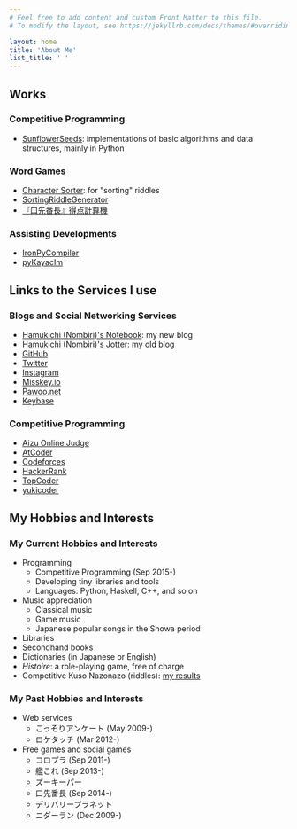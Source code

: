 ```yaml
---
# Feel free to add content and custom Front Matter to this file.
# To modify the layout, see https://jekyllrb.com/docs/themes/#overriding-theme-defaults

layout: home
title: 'About Me'
list_title: ' '
---
```


## Works

### Competitive Programming

- [SunflowerSeeds](https://github.com/hamukichi/SunflowerSeeds): implementations of basic algorithms and data structures, mainly in Python

### Word Games

- [Character Sorter](./character-sorter/): for "sorting" riddles
- [SortingRiddleGenerator](https://github.com/hamukichi/SortingRiddleGenerator)
- [『口先番長』得点計算機](http://blog.livedoor.jp/hamu_nbr/kuchisaki/index.html)

### Assisting Developments

- [IronPyCompiler](http://blog.livedoor.jp/hamu_nbr/archives/37031672.html)
- [pyKayacIm](https://github.com/hamukichi/pykayacim)

## Links to the Services I use

### Blogs and Social Networking Services 

- [Hamukichi (Nombiri)'s Notebook](http://hamukichi.hatenablog.jp/): my new blog
- [Hamukichi (Nombiri)'s Jotter](http://blog.livedoor.jp/hamu_nbr/): my old blog
- [GitHub](https://github.com/hamukichi)
- [Twitter](https://twitter.com/hamukichi_nbr)
- [Instagram](https://www.instagram.com/hamukichi_nbr/)
- [Misskey.io](https://misskey.io/@hamukichi)
- [Pawoo.net](https://pawoo.net/@hamukichi_nbr)
- [Keybase](https://keybase.io/hamukichi)

### Competitive Programming

- [Aizu Online Judge](http://judge.u-aizu.ac.jp/onlinejudge/user.jsp?id=hamukichi)
- [AtCoder](https://atcoder.jp/users/hamukichi)
- [Codeforces](http://codeforces.com/profile/Hamukichi)
- [HackerRank](https://www.hackerrank.com/hamukichi_nbr)
- [TopCoder](https://www.topcoder.com/members/hamukichi_nbr/)
- [yukicoder](http://yukicoder.me/users/1143)

## My Hobbies and Interests

### My Current Hobbies and Interests

- Programming
    - Competitive Programming (Sep 2015-)
    - Developing tiny libraries and tools
    - Languages: Python, Haskell, C++, and so on
- Music appreciation
    - Classical music
    - Game music
    - Japanese popular songs in the Showa period
- Libraries
- Secondhand books
- Dictionaries (in Japanese or English)
- <i>Histoire</i>: a role-playing game, free of charge
- Competitive Kuso Nazonazo (riddles): [my results](./kusonazonazo-rating)

### My Past Hobbies and Interests

- Web services
    - こっそりアンケート (May 2009-)
    - ロケタッチ (Mar 2012-)
- Free games and social games
    - コロプラ (Sep 2011-)
    - 艦これ (Sep 2013-)
    - ズーキーパー
    - 口先番長 (Sep 2014-)
    - デリバリープラネット
    - ニダーラン (Dec 2009-)
